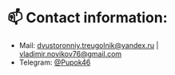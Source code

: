 # :mailbox: Contact information:

* Mail: dvustoronniy.treugolnik@yandex.ru | vladimir.novikov76@gmail.com
* Telegram: [@Pupok46](https://t.me/Pupok46)
